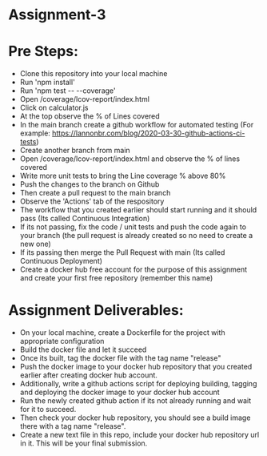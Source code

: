 # Assignment-3

# Pre Steps:

- Clone this repository into your local machine
- Run 'npm install'
- Run 'npm test -- --coverage'
- Open /coverage/lcov-report/index.html
- Click on calculator.js
- At the top observe the % of Lines covered
- In the main branch create a github workflow for automated testing (For example: https://lannonbr.com/blog/2020-03-30-github-actions-ci-tests)
- Create another branch from main
- Open /coverage/lcov-report/index.html and observe the % of lines covered
- Write more unit tests to bring the Line coverage % above 80%
- Push the changes to the branch on Github
- Then create a pull request to the main branch
- Observe the 'Actions' tab of the respository
- The workflow that you created earlier should start running and it should pass (Its called Continuous Integration)
- If its not passing, fix the code / unit tests and push the code again to your branch (the pull request is already created so no need to create a new one)
- If its passing then merge the Pull Request with main (Its called Continuous Deployment)
- Create a docker hub free account for the purpose of this assignment and create your first free repository (remember this name)


# Assignment Deliverables:

- On your local machine, create a Dockerfile for the project with appropriate configuration
- Build the docker file and let it succeed
- Once its built, tag the docker file with the tag name "release"
- Push the docker image to your docker hub repository that you created earlier after creating docker hub account.
- Additionally, write a github actions script for deploying building, tagging and deploying the docker image to your docker hub account
- Run the newly created github action if its not already running and wait for it to succeed.
- Then check your docker hub repository, you should see a build image there with a tag name "release".
- Create a new text file in this repo, include your docker hub repository url in it. This will be your final submission.
